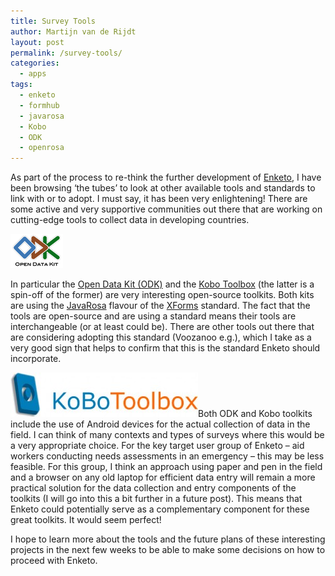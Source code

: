 ```yaml
---
title: Survey Tools
author: Martijn van de Rijdt
layout: post
permalink: /survey-tools/
categories:
  - apps
tags:
  - enketo
  - formhub
  - javarosa
  - Kobo
  - ODK
  - openrosa
---
```

As part of the process to re-think the further development of [Enketo][1], I have been browsing ‘the tubes’ to look at other available tools and standards to link with or to adopt. I must say, it has been very enlightening! There are some active and very supportive communities out there that are working on cutting-edge tools to collect data in developing countries.

 [1]: ../an-introduction-to-rapaide/ "An Introduction to Rapaide"

[![Open Data Kit logo][2]][3]

 [2]: ../files/2012/02/odk_logo.png
 [3]: http://opendatakit.org "OpenDataKit website"

In particular the [Open Data Kit (ODK)][3] and the [Kobo Toolbox][4] (the latter is a spin-off of the former) are very interesting open-source toolkits. Both kits are using the [JavaRosa][5] flavour of the [XForms][6] standard. The fact that the tools are open-source and are using a standard means their tools are interchangeable (or at least could be). There are other tools out there that are considering adopting this standard (Voozanoo e.g.), which I take as a very good sign that helps to confirm that this is the standard Enketo should incorporate.

 [3]: http://opendatakit.org/
 [4]: http://www.kobotoolbox.org/
 [5]: http://www.dimagi.com/javarosa/ "JavaRosa description on Dimagi web site"
 [6]: http://en.wikipedia.org/wiki/XForms "XForms description on wikipedia"

[![Kobo Toolbox logo][7]][8]Both ODK and Kobo toolkits include the use of Android devices for the actual collection of data in the field. I can think of many contexts and types of surveys where this would be a very appropriate choice. For the key target user group of Enketo – aid workers conducting needs assessments in an emergency – this may be less feasible. For this group, I think an approach using paper and pen in the field and a browser on any old laptop for efficient data entry will remain a more practical solution for the data collection and entry components of the toolkits (I will go into this a bit further in a future post). This means that Enketo could potentially serve as a complementary component for these great toolkits. It would seem perfect!

 [7]: ../files/2012/02/kobotoolbox_logo-300x71.jpg
 [8]: http://kobotoolbox.org

I hope to learn more about the tools and the future plans of these interesting projects in the next few weeks to be able to make some decisions on how to proceed with Enketo.